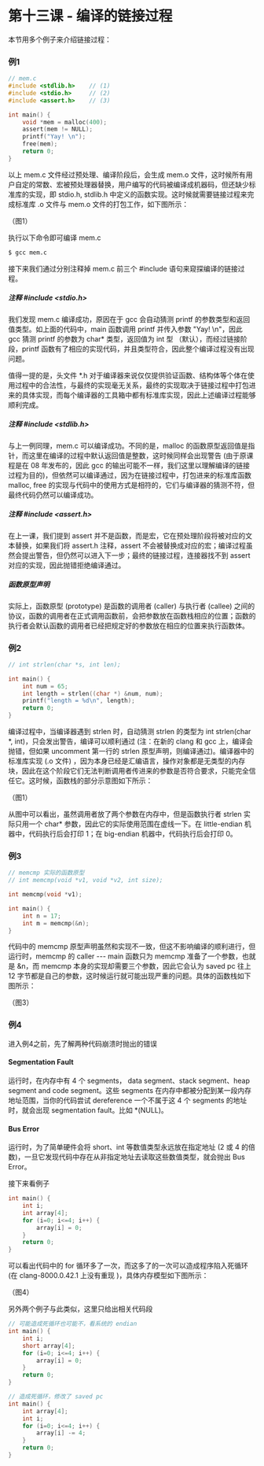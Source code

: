# 第十三课 - 编译的链接过程

本节用多个例子来介绍链接过程：

### 例1

```c
// mem.c
#include <stdlib.h>    // (1)
#include <stdio.h>     // (2)
#include <assert.h>    // (3)

int main() {
    void *mem = malloc(400);
    assert(mem != NULL);
    printf("Yay! \n");
    free(mem);
    return 0;
}
```

以上 mem.c 文件经过预处理、编译阶段后，会生成 mem.o 文件，这时候所有用户自定的常数、宏被预处理器替换，用户编写的代码被编译成机器码，但还缺少标准库的实现，即 stdio.h, stdlib.h 中定义的函数实现。这时候就需要链接过程来完成标准库 .o 文件与 mem.o 文件的打包工作，如下图所示：

（图1）

执行以下命令即可编译 mem.c

```bash
$ gcc mem.c
```

接下来我们通过分别注释掉 mem.c 前三个 \#include 语句来窥探编译的链接过程。

##### 注释 \#include &lt;stdio.h&gt;

我们发现 mem.c 编译成功，原因在于 gcc 会自动猜测 printf 的参数类型和返回值类型。如上面的代码中，main 函数调用 printf 并传入参数 "Yay! \n"，因此 gcc 猜测 printf 的参数为 char\* 类型，返回值为 int 型 （默认），而经过链接阶段，printf 函数有了相应的实现代码，并且类型符合，因此整个编译过程没有出现问题。

值得一提的是，头文件 \*.h 对于编译器来说仅仅提供验证函数、结构体等个体在使用过程中的合法性，与最终的实现毫无关系，最终的实现取决于链接过程中打包进来的具体实现，而每个编译器的工具箱中都有标准库实现，因此上述编译过程能够顺利完成。

##### 注释 \#include &lt;stdlib.h&gt;

与上一例同理，mem.c 可以编译成功。不同的是，malloc 的函数原型返回值是指针，而这里在编译的过程中默认返回值是整数，这时候同样会出现警告 \(由于原课程是在 08 年发布的，因此 gcc 的输出可能不一样，我们这里以理解编译的链接过程为目的\)，但依然可以编译通过，因为在链接过程中，打包进来的标准库函数 malloc, free 的实现与代码中的使用方式是相符的，它们与编译器的猜测不符，但最终代码仍然可以编译成功。

##### 注释 \#include &lt;assert.h&gt;

在上一课，我们提到 assert 并不是函数，而是宏，它在预处理阶段将被对应的文本替换，如果我们将 assert.h 注释，assert 不会被替换成对应的宏；编译过程虽然会提出警告，但仍然可以进入下一步；最终的链接过程，连接器找不到 assert 对应的实现，因此抛错拒绝编译通过。

##### 函数原型声明

实际上，函数原型 \(prototype\) 是函数的调用者 \(caller\) 与执行者 \(callee\) 之间的协议，函数的调用者在正式调用函数前，会把参数放在函数栈相应的位置；函数的执行者会默认函数的调用者已经把规定好的参数放在相应的位置来执行函数体。

### 例2

```c
// int strlen(char *s, int len);

int main() {
    int num = 65;
    int length = strlen((char *) &num, num);
    printf("length = %d\n", length);
    return 0;
}
```

编译过程中，当编译器遇到 strlen 时，自动猜测 strlen 的类型为 int strlen\(char \*, int\)，只会发出警告，编译可以顺利通过 \(注：在新的 clang 和 gcc 上，编译会抛错，但如果 uncomment 第一行的 strlen 原型声明，则编译通过\)。编译器中的标准库实现 \(.o 文件\) ，因为本身已经是汇编语言，操作对象都是无类型的内存块，因此在这个阶段它们无法判断调用者传进来的参数是否符合要求，只能完全信任它。这时候，函数栈的部分示意图如下所示：

（图1）

从图中可以看出，虽然调用者放了两个参数在内存中，但是函数执行者 strlen 实际只用一个 char\* 参数，因此它的实际使用范围在虚线一下。在 little-endian 机器中，代码执行后会打印 1；在 big-endian 机器中，代码执行后会打印 0。

### 例3

```c
// memcmp 实际的函数原型
// int memcmp(void *v1, void *v2, int size);

int memcmp(void *v1);

int main() {
    int n = 17;
    int m = memcmp(&n);
}
```

代码中的 memcmp 原型声明虽然和实现不一致，但这不影响编译的顺利进行，但运行时，memcmp 的 caller --- main 函数只为 memcmp 准备了一个参数，也就是 &n，而 memcmp 本身的实现却需要三个参数，因此它会认为 saved pc 往上 12 字节都是自己的参数，这时候运行就可能出现严重的问题。具体的函数栈如下图所示：

（图3）

### 例4

进入例4之前，先了解两种代码崩溃时抛出的错误

#### Segmentation Fault

运行时，在内存中有 4 个 segments， data segment、stack segment、heap segment and code segment。这些 segments 在内存中都被分配到某一段内存地址范围，当你的代码尝试 dereference 一个不属于这 4 个 segments 的地址时，就会出现 segmentation fault。比如 \*\(NULL\)。

#### Bus Error

运行时，为了简单硬件会将 short、int 等数值类型永远放在指定地址 \(2 或 4 的倍数\)，一旦它发现代码中存在从非指定地址去读取这些数值类型，就会抛出 Bus Error。

接下来看例子

```c
int main() {
    int i;
    int array[4];
    for (i=0; i<=4; i++) {
        array[i] = 0;
    }
    return 0;
}
```

可以看出代码中的 for 循环多了一次，而这多了的一次可以造成程序陷入死循环 \(在 clang-8000.0.42.1 上没有重现 \)，具体内存模型如下图所示：

（图4）

另外两个例子与此类似，这里只给出相关代码段

```c
// 可能造成死循环也可能不，看系统的 endian
int main() {
    int i;
    short array[4];
    for (i=0; i<=4; i++) {
        array[i] = 0;
    }
    return 0;
}
```

```c
// 造成死循环，修改了 saved pc
int main() {
    int array[4];
    int i;
    for (i=0; i<=4; i++) {
        array[i] -= 4;
    }
    return 0;
}
```



